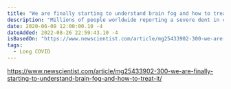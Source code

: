 ```yaml
---
title: "We are finally starting to understand brain fog and how to treat it"
description: "Millions of people worldwide reporting a severe dent in cognitive functioning following a covid-19 infection, and as a result, the issue of brain fog has been thrust into the limelight."
date: 2020-06-08 12:00:00.10 -4
dateAdded: 2022-08-26 22:59:43.10 -4
isBasedOn: "https://www.newscientist.com/article/mg25433902-300-we-are-finally-starting-to-understand-brain-fog-and-how-to-treat-it/"
tags:
  - Long COVID
---
```


https://www.newscientist.com/article/mg25433902-300-we-are-finally-starting-to-understand-brain-fog-and-how-to-treat-it/
